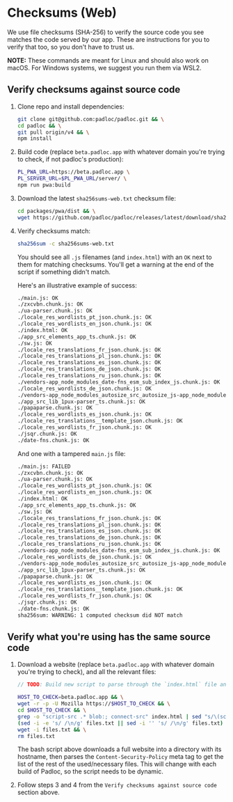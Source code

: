 # Checksums (Web)

We use file checksums (SHA-256) to verify the source code you see matches the
code served by our app. These are instructions for you to verify that too, so
you don't have to trust us.

**NOTE:** These commands are meant for Linux and should also work on macOS. For
Windows systems, we suggest you run them via WSL2.

## Verify checksums against source code

1. Clone repo and install dependencies:

    ```bash
    git clone git@github.com:padloc/padloc.git && \
    cd padloc && \
    git pull origin/v4 && \
    npm install
    ```

2. Build code (replace `beta.padloc.app` with whatever domain you're trying to
   check, if not padloc's production):

    ```bash
    PL_PWA_URL=https://beta.padloc.app \
    PL_SERVER_URL=$PL_PWA_URL/server/ \
    npm run pwa:build
    ```

3. Download the latest `sha256sums-web.txt` checksum file:

    ```bash
    cd packages/pwa/dist && \
    wget https://github.com/padloc/padloc/releases/latest/download/sha256sums-web.txt
    ```

4. Verify checksums match:

    ```bash
    sha256sum -c sha256sums-web.txt
    ```

    You should see all `.js` filenames (and `index.html`) with an `OK` next to
    them for matching checksums. You'll get a warning at the end of the script
    if something didn't match.

    Here's an illustrative example of success:

    ```txt
    ./main.js: OK
    ./zxcvbn.chunk.js: OK
    ./ua-parser.chunk.js: OK
    ./locale_res_wordlists_pt_json.chunk.js: OK
    ./locale_res_wordlists_en_json.chunk.js: OK
    ./index.html: OK
    ./app_src_elements_app_ts.chunk.js: OK
    ./sw.js: OK
    ./locale_res_translations_fr_json.chunk.js: OK
    ./locale_res_translations_pl_json.chunk.js: OK
    ./locale_res_translations_es_json.chunk.js: OK
    ./locale_res_translations_de_json.chunk.js: OK
    ./locale_res_translations_ru_json.chunk.js: OK
    ./vendors-app_node_modules_date-fns_esm_sub_index_js.chunk.js: OK
    ./locale_res_wordlists_de_json.chunk.js: OK
    ./vendors-app_node_modules_autosize_src_autosize_js-app_node_modules_dompurify_dist_purify_js-a-10f8da.chunk.js: OK
    ./app_src_lib_1pux-parser_ts.chunk.js: OK
    ./papaparse.chunk.js: OK
    ./locale_res_wordlists_es_json.chunk.js: OK
    ./locale_res_translations__template_json.chunk.js: OK
    ./locale_res_wordlists_fr_json.chunk.js: OK
    ./jsqr.chunk.js: OK
    ./date-fns.chunk.js: OK
    ```

    And one with a tampered `main.js` file:

    ```txt
    ./main.js: FAILED
    ./zxcvbn.chunk.js: OK
    ./ua-parser.chunk.js: OK
    ./locale_res_wordlists_pt_json.chunk.js: OK
    ./locale_res_wordlists_en_json.chunk.js: OK
    ./index.html: OK
    ./app_src_elements_app_ts.chunk.js: OK
    ./sw.js: OK
    ./locale_res_translations_fr_json.chunk.js: OK
    ./locale_res_translations_pl_json.chunk.js: OK
    ./locale_res_translations_es_json.chunk.js: OK
    ./locale_res_translations_de_json.chunk.js: OK
    ./locale_res_translations_ru_json.chunk.js: OK
    ./vendors-app_node_modules_date-fns_esm_sub_index_js.chunk.js: OK
    ./locale_res_wordlists_de_json.chunk.js: OK
    ./vendors-app_node_modules_autosize_src_autosize_js-app_node_modules_dompurify_dist_purify_js-a-10f8da.chunk.js: OK
    ./app_src_lib_1pux-parser_ts.chunk.js: OK
    ./papaparse.chunk.js: OK
    ./locale_res_wordlists_es_json.chunk.js: OK
    ./locale_res_translations__template_json.chunk.js: OK
    ./locale_res_wordlists_fr_json.chunk.js: OK
    ./jsqr.chunk.js: OK
    ./date-fns.chunk.js: OK
    sha256sum: WARNING: 1 computed checksum did NOT match
    ```

## Verify what you're using has the same source code

1. Download a website (replace `beta.padloc.app` with whatever domain you're
   trying to check), and all the relevant files:

    ```js
    // TODO: Build new script to parse through the `index.html` file and CSP separate rules and download all those files.
    ```

    ```bash
    HOST_TO_CHECK=beta.padloc.app && \
    wget -r -p -U Mozilla https://$HOST_TO_CHECK && \
    cd $HOST_TO_CHECK && \
    grep -o "script-src .* blob:; connect-src" index.html | sed "s/\(script-src \| blob:; connect-src\)//g" > files.txt && \
    (sed -i -e 's/ /\n/g' files.txt || sed -i '' 's/ /\n/g' files.txt) && \
    wget -i files.txt && \
    rm files.txt
    ```

    The bash script above downloads a full website into a directory with its
    hostname, then parses the `Content-Security-Policy` meta tag to get the list
    of the rest of the used/necessary files. This will change with each build of
    Padloc, so the script needs to be dynamic.

2. Follow steps 3 and 4 from the `Verify checksums against source code` section
   above.
